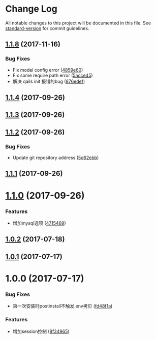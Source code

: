 # Change Log

All notable changes to this project will be documented in this file. See [standard-version](https://github.com/conventional-changelog/standard-version) for commit guidelines.

<a name="1.1.8"></a>
## [1.1.8](https://github.com/qails/qails-cli/compare/v1.1.4...v1.1.8) (2017-11-16)


### Bug Fixes

* Fix model config error ([4859e60](https://github.com/qails/qails-cli/commit/4859e60))
* Fix some require path error ([5acce45](https://github.com/qails/qails-cli/commit/5acce45))
* 解决 qails init 报错的bug ([876edef](https://github.com/qails/qails-cli/commit/876edef))



<a name="1.1.4"></a>
## [1.1.4](https://github.com/qails/qails-cli/compare/v1.1.3...v1.1.4) (2017-09-26)



<a name="1.1.3"></a>
## [1.1.3](https://github.com/qails/qails-cli/compare/v1.1.2...v1.1.3) (2017-09-26)



<a name="1.1.2"></a>
## [1.1.2](https://github.com/qails/qails-cli/compare/v1.1.1...v1.1.2) (2017-09-26)


### Bug Fixes

* Update git repository address ([5d62ebb](https://github.com/qails/qails-cli/commit/5d62ebb))



<a name="1.1.1"></a>
## [1.1.1](https://github.com/qailsjs/qails-cli/compare/v1.1.0...v1.1.1) (2017-09-26)



<a name="1.1.0"></a>
# [1.1.0](https://github.com/qailsjs/qails-cli/compare/v1.0.2...v1.1.0) (2017-09-26)


### Features

* 增加mysql选项 ([4715469](https://github.com/qailsjs/qails-cli/commit/4715469))



<a name="1.0.2"></a>
## [1.0.2](https://github.com/qailsjs/qails-cli/compare/v1.0.1...v1.0.2) (2017-07-18)



<a name="1.0.1"></a>
## [1.0.1](https://github.com/qailsjs/qails-cli/compare/v1.0.0...v1.0.1) (2017-07-17)



<a name="1.0.0"></a>
# 1.0.0 (2017-07-17)


### Bug Fixes

* 第一次安装时postinstall不触发.env拷贝 ([fd48f1a](https://github.com/qailsjs/qails-cli/commit/fd48f1a))


### Features

* 增加session控制 ([8f34965](https://github.com/qailsjs/qails-cli/commit/8f34965))
